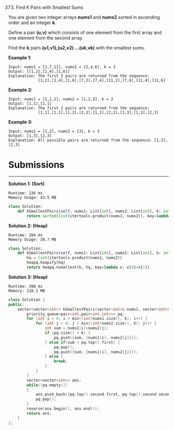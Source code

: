 373. Find K Pairs with Smallest Sums

You are given two integer arrays **nums1** and **nums2** sorted in ascending order and an integer **k**.

Define a pair **(u,v)** which consists of one element from the first array and one element from the second array.

Find the **k** pairs **(u1,v1),(u2,v2) ...(uk,vk)** with the smallest sums.

**Example 1:**
```
Input: nums1 = [1,7,11], nums2 = [2,4,6], k = 3
Output: [[1,2],[1,4],[1,6]] 
Explanation: The first 3 pairs are returned from the sequence: 
             [1,2],[1,4],[1,6],[7,2],[7,4],[11,2],[7,6],[11,4],[11,6]
```

**Example 2:**
```
Input: nums1 = [1,1,2], nums2 = [1,2,3], k = 2
Output: [1,1],[1,1]
Explanation: The first 2 pairs are returned from the sequence: 
             [1,1],[1,1],[1,2],[2,1],[1,2],[2,2],[1,3],[1,3],[2,3]
```

**Example 3:**
```
Input: nums1 = [1,2], nums2 = [3], k = 3
Output: [1,3],[2,3]
Explanation: All possible pairs are returned from the sequence: [1,3],[2,3]
```

# Submissions
---
**Solution 1: (Sort)**
```
Runtime: 236 ms
Memory Usage: 43.5 MB
```
```python
class Solution:
    def kSmallestPairs(self, nums1: List[int], nums2: List[int], k: int) -> List[List[int]]:
        return sorted(list(itertools.product(nums1, nums2)), key=lambda x: x[0] + x[1])[:k]
```

**Solution 2: (Heap)**
```
Runtime: 284 ms
Memory Usage: 30.7 MB
```
```python
class Solution:
    def kSmallestPairs(self, nums1: List[int], nums2: List[int], k: int) -> List[List[int]]:
        hq = list(itertools.product(nums1, nums2))
        heapq.heapify(hq)
        return heapq.nsmallest(k, hq, key=lambda x: x[0]+x[1])
```

**Solution 3: (Heap)**
```
Runtime: 398 ms
Memory: 110.1 MB
```
```c++
class Solution {
public:
    vector<vector<int>> kSmallestPairs(vector<int>& nums1, vector<int>& nums2, int k) {
        priority_queue<pair<int,pair<int,int>>> pq;
        for (int i = 0; i < min((int)nums1.size(), k); i++) {
            for (int j = 0; j < min((int)nums2.size(), k); j++) {
                int sum = nums1[i]+nums2[j];
                if (pq.size() < k) {
                    pq.push({sum, {nums1[i], nums2[j]}});
                } else if(sum < pq.top().first) {
                    pq.pop();
                    pq.push({sum, {nums1[i], nums2[j]}});
                } else {
                    break;
                }
            }
        }
        vector<vector<int>> ans;
        while(!pq.empty())
        {
            ans.push_back({pq.top().second.first, pq.top().second.second});
            pq.pop();
        }
        reverse(ans.begin(), ans.end());
        return ans;
    }
};
```

